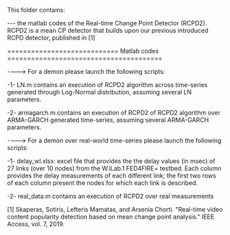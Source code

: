 This folder contains:

--- the matlab codes of the Real-time Change Point Detector (RCPD2). RCPD2 is a mean CP detector that builds upon our previous introduced RCPD detector, published in [1] 

============================ Matlab codes =======================================

----> For a demon please launch the following scripts:

-1- LN.m contains an execution of RCPD2 algorithm across time-series generated through Log-Normal distribution, assuming several LN parameters.

-2- armagarch.m contains an execution of RCPD2 of RCPD2 algorithm over ARMA-GARCH generated time-series, assuming several ARMA-GARCH parameters.

----> For a demon over real-world time-series please launch the following scripts:

-1- delay_wl.xlsx: excel file  that provides the the delay values (in msec) of 27 links (over 10 nodes)  from the W.iLab.1 FED4FIRE+ testbed. Each column provides the delay measurements of each different link; the first two rows of each column present the nodes for which each link is described. 

-2- real_data.m contains an execution of RCPD2 over real measurements

[1] Skaperas, Sotiris, Lefteris Mamatas, and Arsenia Chorti. "Real-time video content popularity detection based on mean change point analysis." IEEE Access, vol. 7, 2019.
